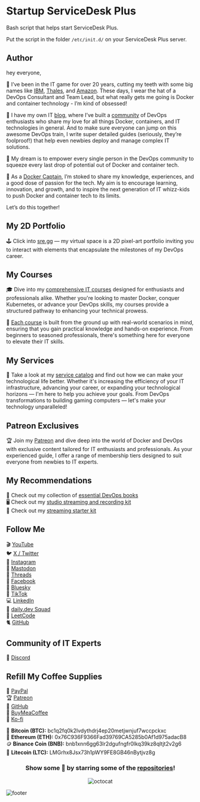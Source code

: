 # Startup ServiceDesk Plus

Bash script that helps start ServiceDesk Plus.

Put the script in the folder `/etc/init.d/` on your ServiceDesk Plus server.

## Author

hey everyone,

💾 I’ve been in the IT game for over 20 years, cutting my teeth with some big names like [IBM](https://www.linkedin.com/in/heyvaldemar/), [Thales](https://www.linkedin.com/in/heyvaldemar/), and [Amazon](https://www.linkedin.com/in/heyvaldemar/). These days, I wear the hat of a DevOps Consultant and Team Lead, but what really gets me going is Docker and container technology - I’m kind of obsessed!

💛 I have my own IT [blog](https://www.heyvaldemar.com/), where I’ve built a [community](https://discord.gg/AJQGCCBcqf) of DevOps enthusiasts who share my love for all things Docker, containers, and IT technologies in general. And to make sure everyone can jump on this awesome DevOps train, I write super detailed guides (seriously, they’re foolproof!) that help even newbies deploy and manage complex IT solutions.

🚀 My dream is to empower every single person in the DevOps community to squeeze every last drop of potential out of Docker and container tech.

🐳 As a [Docker Captain](https://www.docker.com/captains/vladimir-mikhalev/), I’m stoked to share my knowledge, experiences, and a good dose of passion for the tech. My aim is to encourage learning, innovation, and growth, and to inspire the next generation of IT whizz-kids to push Docker and container tech to its limits.

Let’s do this together!

## My 2D Portfolio

🕹️ Click into [sre.gg](https://www.sre.gg/) — my virtual space is a 2D pixel-art portfolio inviting you to interact with elements that encapsulate the milestones of my DevOps career.

## My Courses

🎓 Dive into my [comprehensive IT courses](https://www.heyvaldemar.com/courses/) designed for enthusiasts and professionals alike. Whether you're looking to master Docker, conquer Kubernetes, or advance your DevOps skills, my courses provide a structured pathway to enhancing your technical prowess.

🔑 [Each course](https://www.udemy.com/user/heyvaldemar/) is built from the ground up with real-world scenarios in mind, ensuring that you gain practical knowledge and hands-on experience. From beginners to seasoned professionals, there's something here for everyone to elevate their IT skills.

## My Services

💼 Take a look at my [service catalog](https://www.heyvaldemar.com/services/) and find out how we can make your technological life better. Whether it's increasing the efficiency of your IT infrastructure, advancing your career, or expanding your technological horizons — I'm here to help you achieve your goals. From DevOps transformations to building gaming computers — let's make your technology unparalleled!

## Patreon Exclusives

🏆 Join my [Patreon](https://www.patreon.com/heyvaldemar) and dive deep into the world of Docker and DevOps with exclusive content tailored for IT enthusiasts and professionals. As your experienced guide, I offer a range of membership tiers designed to suit everyone from newbies to IT experts.

## My Recommendations

📕 Check out my collection of [essential DevOps books](https://kit.co/heyvaldemar/essential-devops-books)\
🖥️ Check out my [studio streaming and recording kit](https://kit.co/heyvaldemar/my-studio-streaming-and-recording-kit)\
📡 Check out my [streaming starter kit](https://kit.co/heyvaldemar/streaming-starter-kit)

## Follow Me

🎬 [YouTube](https://www.youtube.com/channel/UCf85kQ0u1sYTTTyKVpxrlyQ?sub_confirmation=1)\
🐦 [X / Twitter](https://twitter.com/heyvaldemar)\
🎨 [Instagram](https://www.instagram.com/heyvaldemar/)\
🐘 [Mastodon](https://mastodon.social/@heyvaldemar)\
🧵 [Threads](https://www.threads.net/@heyvaldemar)\
🎸 [Facebook](https://www.facebook.com/heyvaldemarFB/)\
🧊 [Bluesky](https://bsky.app/profile/heyvaldemar.bsky.social)\
🎥 [TikTok](https://www.tiktok.com/@heyvaldemar)\
💻 [LinkedIn](https://www.linkedin.com/in/heyvaldemar/)\
📣 [daily.dev Squad](https://app.daily.dev/squads/devopscompass)\
🧩 [LeetCode](https://leetcode.com/u/heyvaldemar/)\
🐈 [GitHub](https://github.com/heyvaldemar)

## Community of IT Experts

👾 [Discord](https://discord.gg/AJQGCCBcqf)

## Refill My Coffee Supplies

💖 [PayPal](https://www.paypal.com/paypalme/heyvaldemarCOM)\
🏆 [Patreon](https://www.patreon.com/heyvaldemar)\
💎 [GitHub](https://github.com/sponsors/heyvaldemar)\
🥤 [BuyMeaCoffee](https://www.buymeacoffee.com/heyvaldemar)\
🍪 [Ko-fi](https://ko-fi.com/heyvaldemar)

🌟 **Bitcoin (BTC):** bc1q2fq0k2lvdythdrj4ep20metjwnjuf7wccpckxc\
🔹 **Ethereum (ETH):** 0x76C936F9366Fad39769CA5285b0Af1d975adacB8\
🪙 **Binance Coin (BNB):** bnb1xnn6gg63lr2dgufngfr0lkq39kz8qltjt2v2g6\
💠 **Litecoin (LTC):** LMGrhx8Jsx73h1pWY9FE8GB46nBytjvz8g

<div align="center">

### Show some 💜 by starring some of the [repositories](https://github.com/heyValdemar?tab=repositories)!

![octocat](https://user-images.githubusercontent.com/10498744/210113490-e2fad07f-4488-4da8-a656-b9abbdd8cb26.gif)

</div>

![footer](https://user-images.githubusercontent.com/10498744/210157572-1fca0242-8af2-46a6-bfa3-666ffd40ebde.svg)
